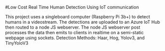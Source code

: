 #Low Cost Real Time Human Detection Using IoT communication

This project uses a singleboard computer (Raspberry Pi 3b+) to detect humans in a videostream.
The detections are uploaded to an Azure IoT Hub then routed to a node JS webserver. The node JS webserver post processes the data then emits to clients in realtime on a semi-static webpage using sockets.
Detection Methods:
  Haar,
  Hog,
  Yolov3,
  and TinyYoloV3
